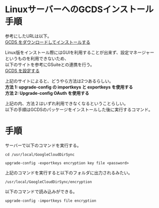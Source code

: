 # LinuxサーバーへのGCDSインストール手順
参考にしたURLは以下。   
[GCDS をダウンロードしてインストールする](https://support.google.com/a/answer/6120989?hl=ja&visit_id=637982909544344253-1708264460&ref_topic=7106581&rd=1)

Linux版をインストール際にはGUIを利用することが出来ず、設定マネージャーというものを利用できないため、   
以下のサイトを参考にGSuiteとの連携を行う。   
[GCDS を設定する](https://support.google.com/a/answer/7177266?hl=ja#setup&zippy=%2Cgui-%E3%81%8C%E3%82%B5%E3%83%9D%E3%83%BC%E3%83%88%E3%81%95%E3%82%8C%E3%81%A6%E3%81%84%E3%81%AA%E3%81%84%E3%83%91%E3%82%BD%E3%82%B3%E3%83%B3%E3%81%A7-gcds-%E3%82%92%E6%89%BF%E8%AA%8D%E3%81%99%E3%82%8B%E3%81%AB%E3%81%AF%E3%81%A9%E3%81%86%E3%81%99%E3%82%8C%E3%81%B0%E3%82%88%E3%81%84%E3%81%A7%E3%81%99%E3%81%8B)

上記のサイトによると、どうやら方法は2つあるらしい。   
__方法 1: upgrade-config の importkeys と exportkeys を使用する__   
__方法 2: Upgrade-config OAuth を使用する__   

上記の内、方法２はいずれ利用できなくなるということらしい。   
以下の手順はGCDSのパッケージをインストールした後に実行するコマンド。   

# 手順
サーバーで以下のコマンドを実行する。   

```bash:
cd /usr/local/GoogleCloudDirSync
```
```bash:
upgrade-config -exportkeys encryption key file <password>
```
上記のコマンドを実行すると以下のフォルダに出力されるみたい。   
```bash:
/usr/local/GoogleCloudDirSync/encryption
```
以下のコマンドで読み込みができる。   
```bash:
upgrade-config -importkeys file encryption
```
